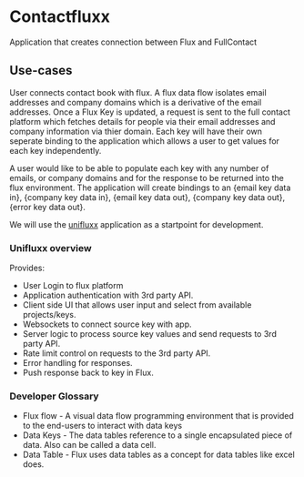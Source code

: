 # Contactfluxx
Application that creates connection between Flux and FullContact

## Use-cases
User connects contact book with flux. A flux data flow isolates email addresses and company domains which is a derivative of the email addresses. Once a Flux Key is updated, a request is sent to the full contact platform which fetches details for people via their email addresses and company information via thier domain. Each key will have their own seperate binding to the application which allows a user to get values for each key independently.

A user would like to be able to populate each key with any number of emails, or company domains and for the response to be returned into the flux environment. The application will create bindings to an {email key data in}, {company key data in}, {email key data out}, {company key data out}, {error key data out}.

We will use the [unifluxx](https://github.com/ArcDoxDev/Unifluxx) application as a startpoint for development.

### Unifluxx overview
Provides:
* User Login to flux platform
* Application authentication with 3rd party API.
* Client side UI that allows user input and select from available projects/keys.
* Websockets to connect source key with app.
* Server logic to process source key values and send requests to 3rd party API.
* Rate limit control on requests to the 3rd party API.
* Error handling for responses.
* Push response back to key in Flux.


### Developer Glossary

* Flux flow - A visual data flow programming environment that is provided to the end-users to interact with data keys
* Data Keys - The data tables reference to a single encapsulated piece of data. Also can be called a data cell.
* Data Table - Flux uses data tables as a concept for data tables like excel does.
